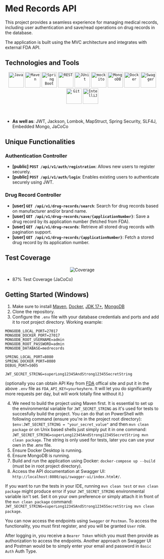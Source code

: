 # Med Records API

This project provides a seamless experience for managing medical records, including user authentication and save/read operations on drug records in the database.

The application is built using the MVC architecture and integrates with external FDA API.
## Technologies and Tools

<p align="center">
	<code><img width="50" src="https://user-images.githubusercontent.com/25181517/117201156-9a724800-adec-11eb-9a9d-3cd0f67da4bc.png" alt="Java" title="Java"/></code>
	<code><img width="50" src="https://user-images.githubusercontent.com/25181517/117207242-07d5a700-adf4-11eb-975e-be04e62b984b.png" alt="Maven" title="Maven"/></code>
	<code><img width="50" src="https://user-images.githubusercontent.com/25181517/183891303-41f257f8-6b3d-487c-aa56-c497b880d0fb.png" alt="Spring Boot" title="Spring Boot"/></code>
	<code><img width="50" src="https://user-images.githubusercontent.com/25181517/192107858-fe19f043-c502-4009-8c47-476fc89718ad.png" alt="REST" title="REST"/></code>
	<code><img width="50" src="https://user-images.githubusercontent.com/25181517/117533873-484d4480-afef-11eb-9fad-67c8605e3592.png" alt="JUnit" title="JUnit"/></code>
	<code><img width="50" src="https://user-images.githubusercontent.com/25181517/183892181-ad32b69e-3603-418c-b8e7-99e976c2a784.png" alt="mockito" title="mockito"/></code>
	<code><img width="50" src="https://user-images.githubusercontent.com/25181517/182884177-d48a8579-2cd0-447a-b9a6-ffc7cb02560e.png" alt="MongoDB" title="MongoDB"/></code>
	<code><img width="50" src="https://user-images.githubusercontent.com/25181517/117207330-263ba280-adf4-11eb-9b97-0ac5b40bc3be.png" alt="Docker" title="Docker"/></code>
	<code><img width="50" src="https://user-images.githubusercontent.com/25181517/186711335-a3729606-5a78-4496-9a36-06efcc74f800.png" alt="Swagger" title="Swagger"/></code>
	<code><img width="50" src="https://user-images.githubusercontent.com/25181517/192108372-f71d70ac-7ae6-4c0d-8395-51d8870c2ef0.png" alt="Git" title="Git"/></code>
	<code><img width="50" src="https://user-images.githubusercontent.com/25181517/192108890-200809d1-439c-4e23-90d3-b090cf9a4eea.png" alt="IntelliJ" title="IntelliJ"/></code>
</p>
<br />

- **As well as**: JWT, Jackson, Lombok, MapStruct, Spring Security, SLF4J, Embedded Mongo, JaCoCo

## Unique Functionalities

### Authentication Controller

- **[public] ```POST /api/v1/auth/registration```**: Allows new users to register securely.
- **[public] ```POST /api/v1/auth/login```**: Enables existing users to authenticate securely using JWT.

### Drug Record Controller

- **[user] `GET /api/v1/drug-records/search`**: Search for drug records based on manufacturer and/or brand name.
- **[user] `GET /api/v1/drug-records/save/{applicationNumber}`**: Save a drug record by its application number (fetched from FDA).
- **[user] `GET /api/v1/drug-records`**: Retrieve all stored drug records with pagination support.
- **[user] `GET /api/v1/drug-records/{applicationNumber}`**: Fetch a stored drug record by its application number.



## Test Coverage
<p align="center">
<img src="https://i.imgur.com/vI1X9sF.png" alt="Coverage"/>
  
- 87% Test Coverage (JaCoCo)
</p>

## Getting Started (Windows)

1. Make sure to install [Maven](https://maven.apache.org/download.cgi), [Docker](https://www.docker.com/products/docker-desktop/), [JDK 17+](https://www.oracle.com/pl/java/technologies/downloads/), [MongoDB](https://www.mongodb.com/try/download/community)
2. Clone the repository.
3. Configure the `.env` file with your database credentials and ports and add it to root project directory. Working example:
```
MONGODB_LOCAL_PORT=27017
MONGODB_DOCKER_PORT=27017
MONGODB_ROOT_USERNAME=admin
MONGODB_ROOT_PASSWORD=admin
MONGODB_DATABASE=medrecords

SPRING_LOCAL_PORT=8080
SPRING_DOCKER_PORT=8080
DEBUG_PORT=5005

JWT_SECRET_STRING=superLong12345AndStrong12345SecretString
```
(optionally you can obtain API Key from [FDA](https://open.fda.gov/apis/authentication/) offical site and put it in the above `.env` file as `FDA_API_KEY=yourkeyhere`. It will let you do significantly more requests per day, but will work totally fine without it.)

4. We need to build the project using Maven first. It is essential to set up the environmental variable for `JWT_SECRET_STRING` as it's used for tests to succesfully build the project. You can do that on PowerShell with following command (ensure you're in the project root directory): `$env:JWT_SECRET_STRING = "your_secret_value"` and then `mvn clean package` or on Unix based shells just simply put it in one command: `JWT_SECRET_STRING=superLong12345AndStrong12345SecretString mvn clean package`. The string is only used for tests, later you can use your own in the .env file.
4. Ensure Docker Desktop is running.
5. Ensure MongoDB is running.
6. Build and run the application using Docker: `docker-compose up --build` (must be in root project directory).
7. Access the API documentation at Swagger UI: `http://localhost:8080/api/swagger-ui/index.html#/`.

If you want to run the tests in your IDE, running `mvn clean test` or `mvn clean package` might produce error if your `JWT_SECRET_STRING` environmental variable isn't set. Set it on your own preference or simply attach it in front of the `mvn clean package` command: `JWT_SECRET_STRING=superLong12345AndStrong12345SecretString mvn clean package`.

You can now access the endpoints using `Swagger` or `Postman`. To access the functionality, you must first register, and you will be granted `User` role.

After logging in, you receive a `Bearer Token` which you must then provide as authorization to access the endpoints. Another approach on Swagger UI and Postman would be to simply enter your email and password in `Basic Auth` Auth Type.
